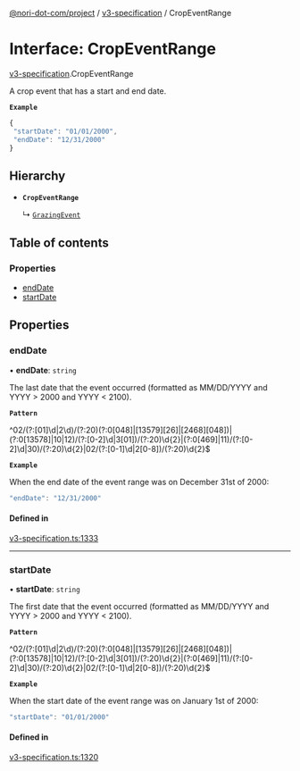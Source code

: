 [@nori-dot-com/project](../README.md) / [v3-specification](../modules/v3_specification.md) / CropEventRange

# Interface: CropEventRange

[v3-specification](../modules/v3_specification.md).CropEventRange

A crop event that has a start and end date.

**`Example`**

```js
{
 "startDate": "01/01/2000",
 "endDate": "12/31/2000"
}
```

## Hierarchy

- **`CropEventRange`**

  ↳ [`GrazingEvent`](v3_specification.GrazingEvent.md)

## Table of contents

### Properties

- [endDate](v3_specification.CropEventRange.md#enddate)
- [startDate](v3_specification.CropEventRange.md#startdate)

## Properties

### endDate

• **endDate**: `string`

The last date that the event occurred (formatted as MM/DD/YYYY and YYYY > 2000 and YYYY < 2100).

**`Pattern`**

^02/(?:[01]\d|2\d)/(?:20)(?:0[048]|[13579][26]|[2468][048])|(?:0[13578]|10|12)/(?:[0-2]\d|3[01])/(?:20)\d{2}|(?:0[469]|11)/(?:[0-2]\d|30)/(?:20)\d{2}|02/(?:[0-1]\d|2[0-8])/(?:20)\d{2}$

**`Example`**

<caption>When the end date of the event range was on December 31st of 2000:</caption>

```js
"endDate": "12/31/2000"
```

#### Defined in

[v3-specification.ts:1333](https://github.com/nori-dot-eco/nori-dot-com/blob/9000427/packages/project/src/v3-specification.ts#L1333)

___

### startDate

• **startDate**: `string`

The first date that the event occurred (formatted as MM/DD/YYYY and YYYY > 2000 and YYYY < 2100).

**`Pattern`**

^02/(?:[01]\d|2\d)/(?:20)(?:0[048]|[13579][26]|[2468][048])|(?:0[13578]|10|12)/(?:[0-2]\d|3[01])/(?:20)\d{2}|(?:0[469]|11)/(?:[0-2]\d|30)/(?:20)\d{2}|02/(?:[0-1]\d|2[0-8])/(?:20)\d{2}$

**`Example`**

<caption>When the start date of the event range was on January 1st of 2000:</caption>

```js
"startDate": "01/01/2000"
```

#### Defined in

[v3-specification.ts:1320](https://github.com/nori-dot-eco/nori-dot-com/blob/9000427/packages/project/src/v3-specification.ts#L1320)
